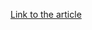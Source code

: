 [Link to the article](https://asert.arbornetworks.com/innaput-actors-utilize-remote-access-trojan-since-2016-presumably-targeting-victim-files/)
